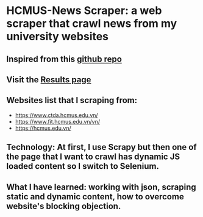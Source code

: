# HCMUS-News Scraper: a web scraper that crawl news from my university websites
## Inspired from this [github repo](https://github.com/huytrinhm/hcmus-news-crawler)
## Visit the [Results page](https://linhnph05.github.io/HCMUS-Scraper/announcements)

## Websites list that I scraping from:
* https://www.ctda.hcmus.edu.vn/
* https://www.fit.hcmus.edu.vn/vn/
* https://hcmus.edu.vn/

## Technology: At first, I use Scrapy but then one of the page that I want to crawl has dynamic JS loaded content so I switch to Selenium.

## What I have learned: working with json, scraping static and dynamic content, how to overcome website's blocking objection. 
